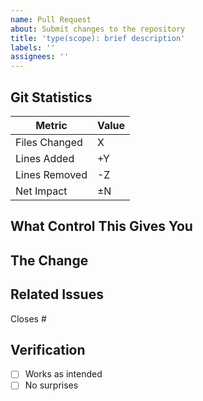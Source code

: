 ```yaml
---
name: Pull Request
about: Submit changes to the repository
title: 'type(scope): brief description'
labels: ''
assignees: ''
---
```


<!-- 
AUDIENCE: You, the human reviewer seeking joy and control
PHILOSOPHY: Based on Developer Experience, PR Readability Contract, and OSE principles
GOAL: Make PR review delightful, digestible, and fatigue-free
-->

## Git Statistics
<!-- Always show the numbers - your cognitive entry point -->
| Metric | Value |
|--------|-------|
| Files Changed | X |
| Lines Added | +Y |
| Lines Removed | -Z |
| Net Impact | ±N |

## What Control This Gives You
<!-- One powerful line about what capability this unlocks -->

## The Change
<!-- AI will craft this section dynamically to maximize your joy and minimize fatigue -->
<!-- Focus on WHY and IMPACT, assuming you won't read the code -->
<!-- Structured for digestibility, with removable sections as needed -->

## Related Issues
<!-- Clean linkage -->
Closes #

## Verification
<!-- Only what matters for confidence -->
- [ ] Works as intended
- [ ] No surprises

<!-- 
The AI composing this PR body should consider:
- What would bring joy to read?
- What gives maximum control and understanding?
- What's most digestible at a glance?
- How to avoid review fatigue?
- Remember: No emojis in titles, but body can use visual elements sparingly
-->